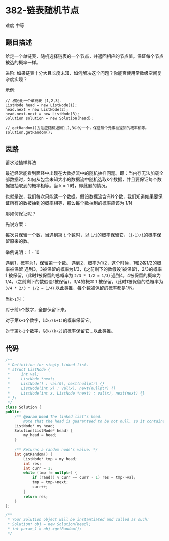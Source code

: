 # 382-链表随机节点

难度 中等



## 题目描述

给定一个单链表，随机选择链表的一个节点，并返回相应的节点值。保证每个节点被选的概率一样。

进阶:
如果链表十分大且长度未知，如何解决这个问题？你能否使用常数级空间复杂度实现？

示例:
```
// 初始化一个单链表 [1,2,3].
ListNode head = new ListNode(1);
head.next = new ListNode(2);
head.next.next = new ListNode(3);
Solution solution = new Solution(head);

// getRandom()方法应随机返回1,2,3中的一个，保证每个元素被返回的概率相等。
solution.getRandom();
```


## 思路

蓄水池抽样算法

最近经常能看到面经中出现在大数据流中的随机抽样问题。即：当内存无法加载全部数据时，如何从包含未知大小的数据流中随机选取k个数据，并且要保证每个数据被抽取到的概率相等。当 k = 1 时，即此题的情况。

也就是说，我们每次只能读一个数据。假设数据流含有N个数，我们知道如果要保证所有的数被抽到的概率相等，那么每个数抽到的概率应该为 1/N

那如何保证呢？

先说方案：

每次只保留一个数，当遇到第 `i` 个数时，以 `1/i`的概率保留它，`(i-1)/i`的概率保留原来的数。

举例说明： 1 - 10

遇到1，概率为1，保留第一个数。
遇到2，概率为1/2，这个时候，1和2各1/2的概率被保留
遇到3，3被保留的概率为1/3，(之前剩下的数假设1被保留)，2/3的概率 1 被保留，(此时1被保留的总概率为 `2/3 * 1/2 = 1/3`)
遇到4，4被保留的概率为1/4，(之前剩下的数假设1被保留)，3/4的概率 1 被保留，(此时1被保留的总概率为 `3/4 * 2/3 * 1/2 = 1/4`)
以此类推，每个数被保留的概率都是1/N。

当`k>1`时：

对于前`k`个数字，全部保留下来。

对于第`k+1`个数字，以`k/(k+1)`的概率保留它。

对于第`k+2`个数字，以`k/(k+2)`的概率保留它...以此类推。



## 代码

```c++
/**
 * Definition for singly-linked list.
 * struct ListNode {
 *     int val;
 *     ListNode *next;
 *     ListNode() : val(0), next(nullptr) {}
 *     ListNode(int x) : val(x), next(nullptr) {}
 *     ListNode(int x, ListNode *next) : val(x), next(next) {}
 * };
 */
class Solution {
public:
    /** @param head The linked list's head.
        Note that the head is guaranteed to be not null, so it contains at least one node. */
    ListNode* my_head;
    Solution(ListNode* head) {
        my_head = head;
    }
    
    /** Returns a random node's value. */
    int getRandom() {
        ListNode* tmp = my_head;
        int res;
        int curr = 1;
        while (tmp != nullptr) {
            if (rand() % curr == curr - 1) res = tmp->val;
            tmp = tmp->next;
            curr++;
        }
        return res;
    }
};

/**
 * Your Solution object will be instantiated and called as such:
 * Solution* obj = new Solution(head);
 * int param_1 = obj->getRandom();
 */
```

